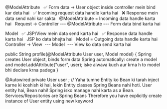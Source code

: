 @ModelAttribute
 	✅ Form data → User object inside controller mein bind kar deta hai
 	✅ Incoming request data handle karta hai
 	❌ Response mein data send nahi kar sakta
 	@ModelAttribute = Incoming data handle karta hai
 	Request → Controller  ---  @ModelAttribute  ---  Form data bind karta hai


Model
 	✅ JSP/View mein data send karta hai
 	✅ Response data handle karta hai
 	JSP ko data bhejta hai
 	Model = Outgoing data handle karta hai
 	Controller → View  ---  Model  ---  View ko data send karta hai


public String profile(@ModelAttribute User user, Model model) {
		Spring creates User object, binds form data
		Spring automatically: create a model and model.addAttribute("user", user);
		iske alwava kuch aur krna h to model bhi declare krna padega
}


@Autowired private User user ;  // Yaha tumne Entity ko Bean ki tarah inject karne ki koshish ki hai, lekin Entity classes Spring Beans nahi hoti.
User entity hai, Bean nahi! Spring isko manage nahi karta as a Bean. Services/Repositories are Spring Beans
Therefore you have explicitly create instance of User entity using new keyword